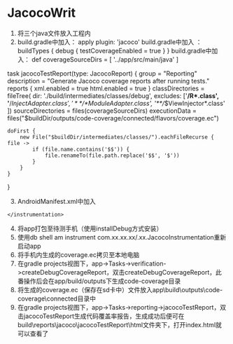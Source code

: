# JacocoWrit
1. 将三个java文件放入工程内
2. build.gradle中加入：
   apply plugin: 'jacoco'
   build.gradle中加入 ：
   buildTypes {
        debug {
            testCoverageEnabled = true
        }
        }
   build.gradle中加入：
   def coverageSourceDirs = [
        '../app/src/main/java'
]

task jacocoTestReport(type: JacocoReport) {
    group = "Reporting"
    description = "Generate Jacoco coverage reports after running tests."
    reports {
        xml.enabled = true
        html.enabled = true
    }
    classDirectories = fileTree(
            dir: './build/intermediates/classes/debug',
            excludes: ['**/R*.class',
                       '**/*$InjectAdapter.class',
                       '**/*$ModuleAdapter.class',
                       '**/*$ViewInjector*.class'
            ])
    sourceDirectories = files(coverageSourceDirs)
    executionData = files("$buildDir/outputs/code-coverage/connected/flavors/coverage.ec")

    doFirst {
        new File("$buildDir/intermediates/classes/").eachFileRecurse { file ->
            if (file.name.contains('$$')) {
                file.renameTo(file.path.replace('$$', '$'))
            }
        }
    }
}

 3.  AndroidManifest.xml中加入
    <instrumentation
        android:handleProfiling="true"
        android:label="CoverageInstrumentation"
        android:name=".test.JacocoInstrumentation"
        android:targetPackage="com.example.violet.hdxvideo">

    </instrumentation>
 4. 将app打包至待测手机（使用installDebug方式安装）
 5. 使用db shell am instrument com.xx.xx.xx/.xx.JacocoInstrumentation重新启动app
 6. 将手机内生成的coverage.ec拷贝至本地电脑
 7. 在gradle projects视图下，app->Tasks->verification->createDebugCoverageReport，双击createDebugCoverageReport，此番操作后会在app/build/outputs下生成code-coverage目录
 8. 将生成的coverage.ec（保存在sd卡中）文件放入app\build\outputs\code-coverage\connected目录中
 9. 在gradle projects视图下，app->Tasks->reporting->jacocoTestReport，双击jacocoTestReport生成代码覆盖率报告，生成成功后便可在build\reports\jacoco\jacocoTestReport\html文件夹下，打开index.html就可以查看了
